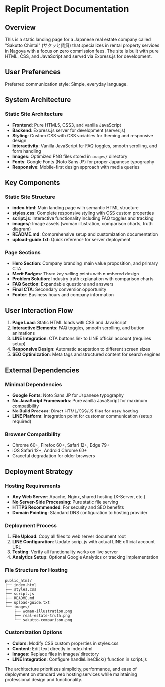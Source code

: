 # Replit Project Documentation

## Overview

This is a static landing page for a Japanese real estate company called "Sakutto Chintai" (サクッと賃貸) that specializes in rental property services in Nagoya with a focus on zero commission fees. The site is built with pure HTML, CSS, and JavaScript and served via Express.js for development.

## User Preferences

Preferred communication style: Simple, everyday language.

## System Architecture

### Static Site Architecture
- **Frontend**: Pure HTML5, CSS3, and vanilla JavaScript  
- **Backend**: Express.js server for development (server.js)
- **Styling**: Custom CSS with CSS variables for theming and responsive design
- **Interactivity**: Vanilla JavaScript for FAQ toggles, smooth scrolling, and form handling
- **Images**: Optimized PNG files stored in `images/` directory
- **Fonts**: Google Fonts (Noto Sans JP) for proper Japanese typography
- **Responsive**: Mobile-first design approach with media queries

## Key Components

### Static Site Structure
- **index.html**: Main landing page with semantic HTML structure
- **styles.css**: Complete responsive styling with CSS custom properties
- **script.js**: Interactive functionality including FAQ toggles and tracking
- **images/**: Image assets (woman illustration, comparison charts, truth diagram)
- **README.md**: Comprehensive setup and customization documentation
- **upload-guide.txt**: Quick reference for server deployment

### Page Sections
- **Hero Section**: Company branding, main value proposition, and primary CTA
- **Merit Badges**: Three key selling points with numbered design
- **Problem Solution**: Industry truth explanation with comparison charts
- **FAQ Section**: Expandable questions and answers
- **Final CTA**: Secondary conversion opportunity
- **Footer**: Business hours and company information

## User Interaction Flow

1. **Page Load**: Static HTML loads with CSS and JavaScript
2. **Interactive Elements**: FAQ toggles, smooth scrolling, and button animations
3. **LINE Integration**: CTA buttons link to LINE official account (requires setup)
4. **Responsive Design**: Automatic adaptation to different screen sizes
5. **SEO Optimization**: Meta tags and structured content for search engines

## External Dependencies

### Minimal Dependencies
- **Google Fonts**: Noto Sans JP for Japanese typography
- **No JavaScript Frameworks**: Pure vanilla JavaScript for maximum compatibility
- **No Build Process**: Direct HTML/CSS/JS files for easy hosting
- **LINE Platform**: Integration point for customer communication (setup required)

### Browser Compatibility
- Chrome 60+, Firefox 60+, Safari 12+, Edge 79+
- iOS Safari 12+, Android Chrome 60+
- Graceful degradation for older browsers

## Deployment Strategy

### Hosting Requirements
- **Any Web Server**: Apache, Nginx, shared hosting (X-Server, etc.)
- **No Server-Side Processing**: Pure static file serving
- **HTTPS Recommended**: For security and SEO benefits
- **Domain Pointing**: Standard DNS configuration to hosting provider

### Deployment Process
1. **File Upload**: Copy all files to web server document root
2. **LINE Configuration**: Update script.js with actual LINE official account URL
3. **Testing**: Verify all functionality works on live server
4. **Analytics Setup**: Optional Google Analytics or tracking implementation

### File Structure for Hosting
```
public_html/
├── index.html
├── styles.css
├── script.js
├── README.md
├── upload-guide.txt
└── images/
    ├── woman-illustration.png
    ├── real-estate-truth.png
    └── sakutto-comparison.png
```

### Customization Options
- **Colors**: Modify CSS custom properties in styles.css
- **Content**: Edit text directly in index.html
- **Images**: Replace files in images/ directory
- **LINE Integration**: Configure handleLineClick() function in script.js

The architecture prioritizes simplicity, performance, and ease of deployment on standard web hosting services while maintaining professional design and functionality.